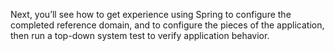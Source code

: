 Next, you’ll see how to get experience using Spring to configure the completed reference domain, and to configure the pieces of the application, then run a top-down system test to verify application behavior.
